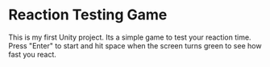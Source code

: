 # Reaction Testing Game
This is my first Unity project. Its a simple game to test your reaction time. Press "Enter" to start and hit space when the screen turns green to see how fast you react.
